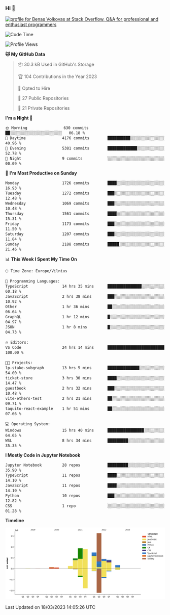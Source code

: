 ### Hi 👋
<a href="https://stackoverflow.com/users/14954249/benas-volkovas"><img src="https://stackoverflow.com/users/flair/14954249.png?theme=dark" width="208" height="58" alt="profile for Benas Volkovas at Stack Overflow, Q&amp;A for professional and enthusiast programmers" title="profile for Benas Volkovas at Stack Overflow, Q&amp;A for professional and enthusiast programmers"></a>

<!--START_SECTION:waka-->
![Code Time](http://img.shields.io/badge/Code%20Time-1%2C339%20hrs%208%20mins-blue)

![Profile Views](http://img.shields.io/badge/Profile%20Views-0-blue)

**🐱 My GitHub Data** 

> 📦 30.3 kB Used in GitHub's Storage 
 > 
> 🏆 104 Contributions in the Year 2023
 > 
> 💼 Opted to Hire
 > 
> 📜 27 Public Repositories 
 > 
> 🔑 21 Private Repositories 
 > 
**I'm a Night 🦉** 

```text
🌞 Morning                630 commits         ██░░░░░░░░░░░░░░░░░░░░░░░   06.18 % 
🌆 Daytime                4176 commits        ██████████░░░░░░░░░░░░░░░   40.96 % 
🌃 Evening                5381 commits        █████████████░░░░░░░░░░░░   52.78 % 
🌙 Night                  9 commits           ░░░░░░░░░░░░░░░░░░░░░░░░░   00.09 % 
```
📅 **I'm Most Productive on Sunday** 

```text
Monday                   1726 commits        ████░░░░░░░░░░░░░░░░░░░░░   16.93 % 
Tuesday                  1272 commits        ███░░░░░░░░░░░░░░░░░░░░░░   12.48 % 
Wednesday                1069 commits        ███░░░░░░░░░░░░░░░░░░░░░░   10.48 % 
Thursday                 1561 commits        ████░░░░░░░░░░░░░░░░░░░░░   15.31 % 
Friday                   1173 commits        ███░░░░░░░░░░░░░░░░░░░░░░   11.50 % 
Saturday                 1207 commits        ███░░░░░░░░░░░░░░░░░░░░░░   11.84 % 
Sunday                   2188 commits        █████░░░░░░░░░░░░░░░░░░░░   21.46 % 
```


📊 **This Week I Spent My Time On** 

```text
🕑︎ Time Zone: Europe/Vilnius

💬 Programming Languages: 
TypeScript               14 hrs 35 mins      ███████████████░░░░░░░░░░   60.18 % 
JavaScript               2 hrs 38 mins       ███░░░░░░░░░░░░░░░░░░░░░░   10.92 % 
Other                    1 hr 36 mins        ██░░░░░░░░░░░░░░░░░░░░░░░   06.64 % 
GraphQL                  1 hr 12 mins        █░░░░░░░░░░░░░░░░░░░░░░░░   04.97 % 
JSON                     1 hr 8 mins         █░░░░░░░░░░░░░░░░░░░░░░░░   04.73 % 

🔥 Editors: 
VS Code                  24 hrs 14 mins      █████████████████████████   100.00 % 

🐱‍💻 Projects: 
lp-stake-subgraph        13 hrs 5 mins       ██████████████░░░░░░░░░░░   54.00 % 
ticket-store             3 hrs 30 mins       ████░░░░░░░░░░░░░░░░░░░░░   14.47 % 
guestbook                2 hrs 32 mins       ███░░░░░░░░░░░░░░░░░░░░░░   10.48 % 
vite-ethers-test         2 hrs 21 mins       ██░░░░░░░░░░░░░░░░░░░░░░░   09.71 % 
taquito-react-example    1 hr 51 mins        ██░░░░░░░░░░░░░░░░░░░░░░░   07.66 % 

💻 Operating System: 
Windows                  15 hrs 40 mins      ████████████████░░░░░░░░░   64.65 % 
WSL                      8 hrs 34 mins       █████████░░░░░░░░░░░░░░░░   35.35 % 
```

**I Mostly Code in Jupyter Notebook** 

```text
Jupyter Notebook         28 repos            █████████░░░░░░░░░░░░░░░░   35.90 % 
TypeScript               11 repos            ████░░░░░░░░░░░░░░░░░░░░░   14.10 % 
JavaScript               11 repos            ████░░░░░░░░░░░░░░░░░░░░░   14.10 % 
Python                   10 repos            ███░░░░░░░░░░░░░░░░░░░░░░   12.82 % 
CSS                      1 repo              ░░░░░░░░░░░░░░░░░░░░░░░░░   01.28 % 
```



**Timeline**

![Lines of Code chart](https://raw.githubusercontent.com/BenasVolkovas/BenasVolkovas/main/assets/bar_graph.png)


 Last Updated on 18/03/2023 14:05:26 UTC
<!--END_SECTION:waka-->
